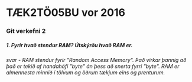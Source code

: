 # TÆK2TÖ05BU vor 2016
### Git verkefni 2
##### 1. Fyrir hvað stendur RAM? Útskýrðu hvað RAM er.
###### svar - RAM stendur fyrir "Random Access Memory". Það virkar þannig að það er tekið af handahófi "byte" án þess að snerta fyrri "byte". RAM er almennesta minnið í tölvum og öðrum tækjum eins og prenturum.